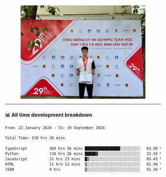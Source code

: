 <p align="center"><img src="asset/header.jpg" width="80%"/></p>

---
<!-- 
<details>
  <summary>📃 My Resume</summary>

### Education

- 📖 **Information Technology**\
📆 10/2021 - present\
📍 **Thang Long University** - Hoang Mai, Hanoi, Vietnam -->

<!-- ### Experience
- 👨‍💻 **Full Stack Web Intern**\
📆 09/2022 - 12/2023\
📍 **TECH 5S** -  Luu Huu Phuong, Phuong My Dinh I, Nam Tu Liem, Hanoi.


- 👨‍💻 **Full Stack Web Fresher**\
📆 1/2022 - 05/2023\
📍 **TECH 5S** -  Luu Huu Phuong, Phuong My Dinh I, Nam Tu Liem, Hanoi.

- 👨‍💻 **Frontend Web Fresher**\
📆 11/2023 - present\
📍 **White Neuron** -  Mau Luong, Ha Dong, Hanoi, Vietnam
</details> -->

### 📊 All time development breakdown

<!--START_SECTION:waka-->

```txt
From: 22 January 2024 - To: 19 September 2024

Total Time: 578 hrs 26 mins

TypeScript          369 hrs 56 mins ████████████████░░░░░░░░░   63.95 %
Python              130 hrs 26 mins █████▓░░░░░░░░░░░░░░░░░░░   22.55 %
JavaScript          31 hrs 23 mins  █▒░░░░░░░░░░░░░░░░░░░░░░░   05.43 %
HTML                11 hrs 12 mins  ▒░░░░░░░░░░░░░░░░░░░░░░░░   01.94 %
JSON                9 hrs           ▒░░░░░░░░░░░░░░░░░░░░░░░░   01.56 %
```

<!--END_SECTION:waka-->
